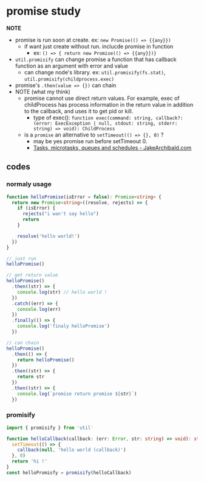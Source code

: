 # promise study

**NOTE**

- promise is run soon at create. ex: `new Promise(() => {{any}})`
  - if want just create without run. inclucde promise in function
    - ex: `() => { return new Promise(() => {{any}})}`
- `util.promisify` can change promise a function that has callback function as an argument with error and value
  - can change node's library. ex: `util.promisify(fs.stat)`, `util.promisify(childprocess.exec)`
- promise's `.then(value => {})` can chain
- NOTE (what my think)
  - promise cannot use direct return values. For example, exec of childProcess has process information in the return value in addition to the callback, and uses it to get pid or kill.
    - type of exec(): `function exec(command: string, callback?: (error: ExecException | null, stdout: string, stderr: string) => void): ChildProcess`
  - is a `promise` an alternative to `setTimeout(() => {}, 0)` ?
    - may be yes promise run before setTimeout 0.
    - [Tasks, microtasks, queues and schedules \- JakeArchibald\.com](https://jakearchibald.com/2015/tasks-microtasks-queues-and-schedules/)

## codes

### normaly usage

```ts
function helloPromise(isError = false): Promise<string> {
  return new Promise<string>((resolve, rejects) => {
    if (isError) {
      rejects("i wan't say hello")
      return
    }

    resolve('hello world!')
  })
}

// just run
helloPromise()

// get return value
helloPromise()
  .then((str) => {
    console.log(str) // hello world !
  })
  .catch((err) => {
    console.log(err)
  })
  .finally(() => {
    console.log('finaly helloPromise')
  })

// can chain
helloPromise()
  .then(() => {
    return helloPromise()
  })
  .then((str) => {
    return str
  })
  .then((str) => {
    console.log(`promise return promise ${str}`)
  })
```

### promisify

```ts
import { promisify } from 'util'

function helloCallback(callback: (err: Error, str: string) => void): string {
  setTimeout(() => {
    callback(null, 'hello world (callback)')
  }, 0)
  return 'hi !'
}
const helloPromisfy = promisify(helloCallback)
```
